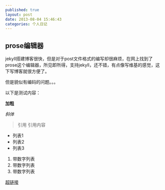 ```yaml
---
published: true
layout: post
date: 2013-08-04 15:46:43
categories: 个人日记
---
```


## prose编辑器

jekyll搭建博客很快，但是对于post文件格式的编写却很麻烦，在网上找到了prose这个编辑器，所见即所得，支持jekyll，还不错，有点像写维基的感觉，这下写博客就很方便了。

但是貌似有编码的问题。。。

以下是测试内容：

**加粗**

_斜体_

> 引用
引用内容

- 列表1
- 列表2
- 列表3

1. 带数字列表
2. 带数字列表
3. 带数字列表

[超链接](http://t.qq.com/demonrain "我的腾讯微博")